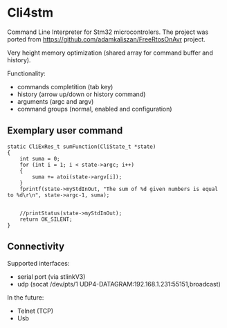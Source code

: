 # Cli4stm
Command Line Interpreter for Stm32 microcontrolers.
The project was ported from https://github.com/adamkaliszan/FreeRtosOnAvr project.

Very height memory optimization (shared array for command buffer and history).

Functionality:
- commands completition (tab key)
- history (arrow up/down or history command)
- arguments (argc and argv)
- command groups (normal, enabled and configuration)


## Exemplary user command
```
static CliExRes_t sumFunction(CliState_t *state)
{
	int suma = 0;
	for (int i = 1; i < state->argc; i++)
	{
		suma += atoi(state->argv[i]);
	}
	fprintf(state->myStdInOut, "The sum of %d given numbers is equal to %d\r\n", state->argc-1, suma);


	//printStatus(state->myStdInOut);
    return OK_SILENT;
}
```

## Connectivity
Supported interfaces:
- serial port (via stlinkV3)
- udp (socat /dev/pts/1 UDP4-DATAGRAM:192.168.1.231:55151,broadcast)

In the future:
- Telnet (TCP)
- Usb


